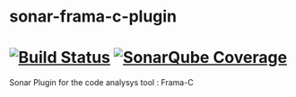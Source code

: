 # sonar-frama-c-plugin 
[![Build Status](https://travis-ci.org/AT-NicolasMetivier/sonar-frama-c-plugin.svg?branch=dev)](https://travis-ci.org/AT-NicolasMetivier/sonar-frama-c-plugin)
[![SonarQube Coverage](https://sonarcloud.io/api/badges/gate?key=fr.cnes.sonarqube.plugins:sonar-frama-c-plugin)](https://sonarcloud.io/dashboard?id=fr.cnes.sonarqube.plugins%3Asonar-frama-c-plugin)
========
Sonar Plugin for the code analysys tool : Frama-C
